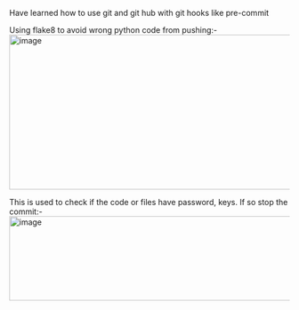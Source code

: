 Have learned how to use git and git hub with git hooks like pre-commit

Using flake8 to avoid wrong python code from pushing:-
<img width="975" height="279" alt="image" src="https://github.com/user-attachments/assets/e7d1be47-ea19-47b5-8cde-b02eb23e27e3" />

This is used to check if the code or files have password, keys. If so stop the commit:- 
<img width="975" height="152" alt="image" src="https://github.com/user-attachments/assets/4357abfe-583e-4f46-91f9-35d68fec24c5" />

